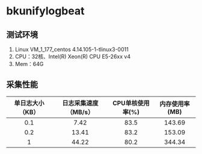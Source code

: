 # bkunifylogbeat

## 测试环境
1. Linux VM_1_177_centos 4.14.105-1-tlinux3-0011
2. CPU：32核、Intel(R) Xeon(R) CPU E5-26xx v4
3. Mem：64G

## 采集性能

| 单日志大小（KB） | 日志采集速度（MB/s） | CPU单核使用率(%) | 内存使用率(MB) |
| :--------------: | :------------------: | :--------------: | :------------: |
|       0.1        |         7.42         |       83.5       |     143.69     |
|       0.2        |        13.41         |       83.2       |     153.09     |
|        1         |        44.22         |       80.2       |     344.34     |
